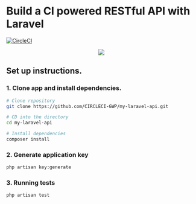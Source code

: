 # Build a CI powered RESTful API with Laravel

[![CircleCI](https://circleci.com/gh/CIRCLECI-GWP/my-laravel-api.svg?style=svg)](https://circleci.com/gh/CIRCLECI-GWP/my-laravel-api)


<p align="center"><img src="https://avatars3.githubusercontent.com/u/59034516"></p>

## Set up instructions.

### 1. Clone app and install dependencies.

```bash
# Clone repository
git clone https://github.com/CIRCLECI-GWP/my-laravel-api.git

# CD into the directory
cd my-laravel-api

# Install dependencies
composer install
```

### 2. Generate application key

```bash
php artisan key:generate
```

### 3. Running tests

```bash
php artisan test
```
